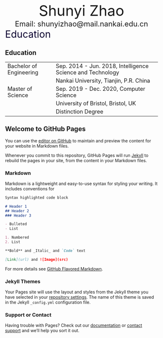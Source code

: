 <div align="center"><font size="9">Shunyi Zhao</font></div>
<div align="center"><font size='5'>Email: shunyizhao@mail.nankai.edu.cn</font></div>

<div align="left"><font size='6' color="rgb(150, 20, 30)">Education</font></div>

## Education

<table>
<tr>
    <td width="30%"><font size="4">Bachelor of Engineering</font></td>
    <td width="65%"><font size="4">Sep. 2014 - Jun. 2018, Intelligence Science and Technology</font></td>
</tr>
<tr>
    <td width="30%"><font size="4"></font></td>
    <td width="65%"><font size="4">Nankai University, Tianjin, P.R. China</font></td>
</tr>

<tr>
    <td width="30%"><font size="4">Master of Science</font></td>
    <td width="65%"><font size="4">Sep. 2019 - Dec. 2020, Computer Science</font></td>
</tr>
<tr>
    <td width="30%"><font size="4"></font></td>
    <td width="65%"><font size="4">University of Bristol, Bristol, UK</font></td>
</tr>
<tr>
    <td width="30%"><font size="4"></font></td>
    <td width="65%"><font size="4">Distinction Degree</font></td>
</tr>
</table>

## Welcome to GitHub Pages

You can use the [editor on GitHub](https://github.com/ShunyiZhao/ShunyiZhao.github.io/edit/main/index.md) to maintain and preview the content for your website in Markdown files.

Whenever you commit to this repository, GitHub Pages will run [Jekyll](https://jekyllrb.com/) to rebuild the pages in your site, from the content in your Markdown files.

### Markdown

Markdown is a lightweight and easy-to-use syntax for styling your writing. It includes conventions for

```markdown
Syntax highlighted code block

# Header 1
## Header 2
### Header 3

- Bulleted
- List

1. Numbered
2. List

**Bold** and _Italic_ and `Code` text

[Link](url) and ![Image](src)
```

For more details see [GitHub Flavored Markdown](https://guides.github.com/features/mastering-markdown/).

### Jekyll Themes

Your Pages site will use the layout and styles from the Jekyll theme you have selected in your [repository settings](https://github.com/ShunyiZhao/ShunyiZhao.github.io/settings/pages). The name of this theme is saved in the Jekyll `_config.yml` configuration file.

### Support or Contact

Having trouble with Pages? Check out our [documentation](https://docs.github.com/categories/github-pages-basics/) or [contact support](https://support.github.com/contact) and we’ll help you sort it out.
